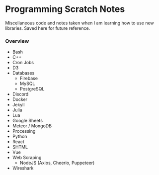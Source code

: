 # Programming Scratch Notes

Miscellaneous code and notes taken when I am learning how to use new libraries. Saved here for future reference.

### Overview
- Bash
- C++
- Cron Jobs
- D3
- Databases
   * Firebase
   * MySQL
   * PostgreSQL
- Discord
- Docker
- Jekyll
- Julia
- Lua
- Google Sheets
- Meteor / MongoDB
- Processing
- Python
- React
- SHTML
- Vue
- Web Scraping
   - NodeJS (Axios, Cheerio, Puppeteer)
- Wireshark
